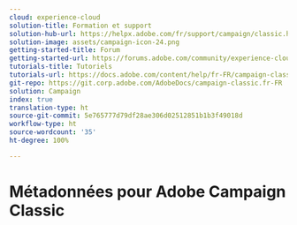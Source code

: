 ```yaml
---
cloud: experience-cloud
solution-title: Formation et support
solution-hub-url: https://helpx.adobe.com/fr/support/campaign/classic.html
solution-image: assets/campaign-icon-24.png
getting-started-title: Forum
getting-started-url: https://forums.adobe.com/community/experience-cloud/marketing-cloud/campaign/classic
tutorials-title: Tutoriels
tutorials-url: https://docs.adobe.com/content/help/fr-FR/campaign-classic-learn/tutorials/overview.html
git-repo: https://git.corp.adobe.com/AdobeDocs/campaign-classic.fr-FR
solution: Campaign
index: true
translation-type: ht
source-git-commit: 5e765777d79df28ae306d02512851b1b3f49018d
workflow-type: ht
source-wordcount: '35'
ht-degree: 100%

---
```



# Métadonnées pour Adobe Campaign Classic
